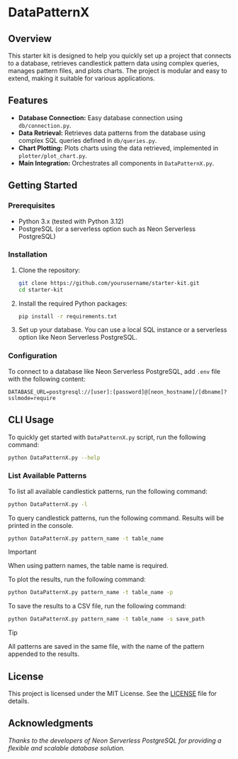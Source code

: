 # DataPatternX

## Overview

This starter kit is designed to help you quickly set up a project that connects to a database,
retrieves candlestick pattern data using complex queries, manages pattern files, and plots charts.
The project is modular and easy to extend, making it suitable for various applications.

## Features

- **Database Connection:** Easy database connection using `db/connection.py`.
- **Data Retrieval:** Retrieves data patterns from the database using complex SQL queries defined in `db/queries.py`.
- **Chart Plotting:** Plots charts using the data retrieved, implemented in `plotter/plot_chart.py`.
- **Main Integration:** Orchestrates all components in `DataPatternX.py`.

## Getting Started

### Prerequisites

- Python 3.x (tested with Python 3.12)
- PostgreSQL (or a serverless option such as Neon Serverless PostgreSQL)

### Installation

1. Clone the repository:

    ```bash
    git clone https://github.com/yourusername/starter-kit.git
    cd starter-kit
    ```

2. Install the required Python packages:

    ```bash
    pip install -r requirements.txt
    ```

3. Set up your database. You can use a local SQL instance or a serverless option like Neon Serverless PostgreSQL.

### Configuration

To connect to a database like Neon Serverless PostgreSQL, add `.env` file with the following content:

```dotenv
DATABASE_URL=postgresql://[user]:[password]@[neon_hostname]/[dbname]?sslmode=require
```

## CLI Usage

To quickly get started with `DataPatternX.py` script, run the following command:

```bash
python DataPatternX.py --help
```

### List Available Patterns

To list all available candlestick patterns, run the following command:

```bash
python DataPatternX.py -l
```

To query candlestick patterns, run the following command. Results will be printed in the console.

```bash
python DataPatternX.py pattern_name -t table_name
```

> [!IMPORTANT]
> When using pattern names, the table name is required.

To plot the results, run the following command:

```bash
python DataPatternX.py pattern_name -t table_name -p
```

To save the results to a CSV file, run the following command:

```bash
python DataPatternX.py pattern_name -t table_name -s save_path
```

> [!TIP]
> All patterns are saved in the same file, with the name of the pattern appended to the results.

## License

This project is licensed under the MIT License. See the [LICENSE](LICENSE) file for details.

## Acknowledgments

*Thanks to the developers of Neon Serverless PostgreSQL for providing a flexible and scalable database solution.*
